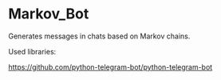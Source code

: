 # Markov_Bot


Generates messages in chats based on Markov chains.

Used libraries:

https://github.com/python-telegram-bot/python-telegram-bot